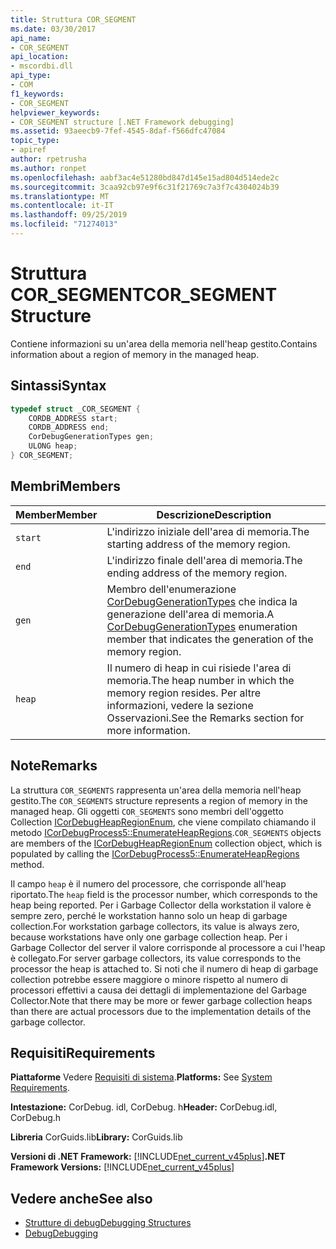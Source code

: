 ```yaml
---
title: Struttura COR_SEGMENT
ms.date: 03/30/2017
api_name:
- COR_SEGMENT
api_location:
- mscordbi.dll
api_type:
- COM
f1_keywords:
- COR_SEGMENT
helpviewer_keywords:
- COR_SEGMENT structure [.NET Framework debugging]
ms.assetid: 93aeecb9-7fef-4545-8daf-f566dfc47084
topic_type:
- apiref
author: rpetrusha
ms.author: ronpet
ms.openlocfilehash: aabf3ac4e51280bd847d145e15ad804d514ede2c
ms.sourcegitcommit: 3caa92cb97e9f6c31f21769c7a3f7c4304024b39
ms.translationtype: MT
ms.contentlocale: it-IT
ms.lasthandoff: 09/25/2019
ms.locfileid: "71274013"
---
```

# <a name="cor_segment-structure"></a><span data-ttu-id="bce92-102">Struttura COR_SEGMENT</span><span class="sxs-lookup"><span data-stu-id="bce92-102">COR_SEGMENT Structure</span></span>
<span data-ttu-id="bce92-103">Contiene informazioni su un'area della memoria nell'heap gestito.</span><span class="sxs-lookup"><span data-stu-id="bce92-103">Contains information about a region of memory in the managed heap.</span></span>  
  
## <a name="syntax"></a><span data-ttu-id="bce92-104">Sintassi</span><span class="sxs-lookup"><span data-stu-id="bce92-104">Syntax</span></span>  
  
```cpp  
typedef struct _COR_SEGMENT {  
    CORDB_ADDRESS start;            
    CORDB_ADDRESS end;              
    CorDebugGenerationTypes gen;    
    ULONG heap;                     
} COR_SEGMENT;  
```  
  
## <a name="members"></a><span data-ttu-id="bce92-105">Membri</span><span class="sxs-lookup"><span data-stu-id="bce92-105">Members</span></span>  
  
|<span data-ttu-id="bce92-106">Member</span><span class="sxs-lookup"><span data-stu-id="bce92-106">Member</span></span>|<span data-ttu-id="bce92-107">Descrizione</span><span class="sxs-lookup"><span data-stu-id="bce92-107">Description</span></span>|  
|------------|-----------------|  
|`start`|<span data-ttu-id="bce92-108">L'indirizzo iniziale dell'area di memoria.</span><span class="sxs-lookup"><span data-stu-id="bce92-108">The starting address of the memory region.</span></span>|  
|`end`|<span data-ttu-id="bce92-109">L'indirizzo finale dell'area di memoria.</span><span class="sxs-lookup"><span data-stu-id="bce92-109">The ending address of the memory region.</span></span>|  
|`gen`|<span data-ttu-id="bce92-110">Membro dell'enumerazione [CorDebugGenerationTypes](cordebuggenerationtypes-enumeration.md) che indica la generazione dell'area di memoria.</span><span class="sxs-lookup"><span data-stu-id="bce92-110">A [CorDebugGenerationTypes](cordebuggenerationtypes-enumeration.md) enumeration member that indicates the generation of the memory region.</span></span>|  
|`heap`|<span data-ttu-id="bce92-111">Il numero di heap in cui risiede l'area di memoria.</span><span class="sxs-lookup"><span data-stu-id="bce92-111">The heap number in which the memory region resides.</span></span> <span data-ttu-id="bce92-112">Per altre informazioni, vedere la sezione Osservazioni.</span><span class="sxs-lookup"><span data-stu-id="bce92-112">See the Remarks section for more information.</span></span>|  
  
## <a name="remarks"></a><span data-ttu-id="bce92-113">Note</span><span class="sxs-lookup"><span data-stu-id="bce92-113">Remarks</span></span>  
 <span data-ttu-id="bce92-114">La struttura `COR_SEGMENTS` rappresenta un'area della memoria nell'heap gestito.</span><span class="sxs-lookup"><span data-stu-id="bce92-114">The `COR_SEGMENTS` structure represents a region of memory in the managed heap.</span></span>  <span data-ttu-id="bce92-115">Gli oggetti `COR_SEGMENTS` sono membri dell'oggetto Collection [ICorDebugHeapRegionEnum](icordebugheapsegmentenum-interface.md), che viene compilato chiamando il metodo [ICorDebugProcess5::EnumerateHeapRegions](icordebugprocess5-enumerateheapregions-method.md).</span><span class="sxs-lookup"><span data-stu-id="bce92-115">`COR_SEGMENTS` objects are members of the [ICorDebugHeapRegionEnum](icordebugheapsegmentenum-interface.md) collection object, which is populated by calling the [ICorDebugProcess5::EnumerateHeapRegions](icordebugprocess5-enumerateheapregions-method.md) method.</span></span>  
  
 <span data-ttu-id="bce92-116">Il campo `heap` è il numero del processore, che corrisponde all'heap riportato.</span><span class="sxs-lookup"><span data-stu-id="bce92-116">The `heap` field is the processor number, which corresponds to the heap being reported.</span></span> <span data-ttu-id="bce92-117">Per i Garbage Collector della workstation il valore è sempre zero, perché le workstation hanno solo un heap di garbage collection.</span><span class="sxs-lookup"><span data-stu-id="bce92-117">For workstation garbage collectors, its value is always zero, because workstations have only one garbage collection heap.</span></span> <span data-ttu-id="bce92-118">Per i Garbage Collector del server il valore corrisponde al processore a cui l'heap è collegato.</span><span class="sxs-lookup"><span data-stu-id="bce92-118">For server garbage collectors, its value corresponds to the processor the heap is attached to.</span></span> <span data-ttu-id="bce92-119">Si noti che il numero di heap di garbage collection potrebbe essere maggiore o minore rispetto al numero di processori effettivi a causa dei dettagli di implementazione del Garbage Collector.</span><span class="sxs-lookup"><span data-stu-id="bce92-119">Note that there may be more or fewer garbage collection heaps than there are actual processors due to the implementation details of the garbage collector.</span></span>  
  
## <a name="requirements"></a><span data-ttu-id="bce92-120">Requisiti</span><span class="sxs-lookup"><span data-stu-id="bce92-120">Requirements</span></span>  
 <span data-ttu-id="bce92-121">**Piattaforme** Vedere [Requisiti di sistema](../../get-started/system-requirements.md).</span><span class="sxs-lookup"><span data-stu-id="bce92-121">**Platforms:** See [System Requirements](../../get-started/system-requirements.md).</span></span>  
  
 <span data-ttu-id="bce92-122">**Intestazione:** CorDebug. idl, CorDebug. h</span><span class="sxs-lookup"><span data-stu-id="bce92-122">**Header:** CorDebug.idl, CorDebug.h</span></span>  
  
 <span data-ttu-id="bce92-123">**Libreria** CorGuids.lib</span><span class="sxs-lookup"><span data-stu-id="bce92-123">**Library:** CorGuids.lib</span></span>  
  
 <span data-ttu-id="bce92-124">**Versioni di .NET Framework:** [!INCLUDE[net_current_v45plus](../../../../includes/net-current-v45plus-md.md)]</span><span class="sxs-lookup"><span data-stu-id="bce92-124">**.NET Framework Versions:** [!INCLUDE[net_current_v45plus](../../../../includes/net-current-v45plus-md.md)]</span></span>  
  
## <a name="see-also"></a><span data-ttu-id="bce92-125">Vedere anche</span><span class="sxs-lookup"><span data-stu-id="bce92-125">See also</span></span>

- [<span data-ttu-id="bce92-126">Strutture di debug</span><span class="sxs-lookup"><span data-stu-id="bce92-126">Debugging Structures</span></span>](debugging-structures.md)
- [<span data-ttu-id="bce92-127">Debug</span><span class="sxs-lookup"><span data-stu-id="bce92-127">Debugging</span></span>](index.md)
